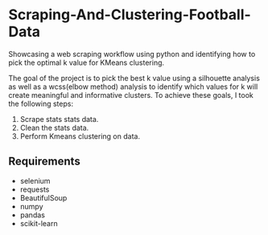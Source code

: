 # Scraping-And-Clustering-Football-Data
Showcasing a web scraping workflow using python and identifying how to pick the optimal k value for KMeans clustering.

The goal of the project is to pick the best k value using a silhouette analysis as well as a wcss(elbow method) analysis to identify which values for k will create meaningful and informative clusters. 
To achieve these goals, I took the following steps:

1. Scrape stats stats data.
2. Clean the stats data.
3. Perform Kmeans clustering on data. 


## Requirements
* selenium
* requests
* BeautifulSoup
* numpy
* pandas
* scikit-learn
